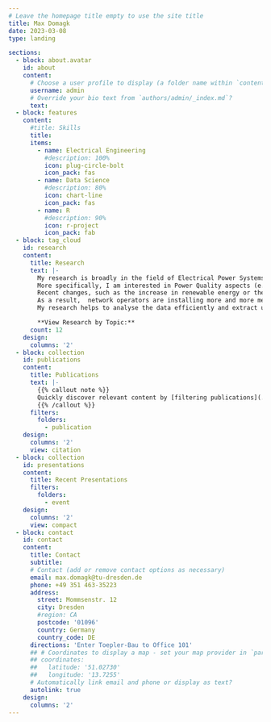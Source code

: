 ```yaml
---
# Leave the homepage title empty to use the site title
title: Max Domagk
date: 2023-03-08
type: landing

sections:
  - block: about.avatar
    id: about
    content:
      # Choose a user profile to display (a folder name within `content/authors/`)
      username: admin
      # Override your bio text from `authors/admin/_index.md`?
      text:
  - block: features
    content:
      #title: Skills
      title:
      items:
        - name: Electrical Engineering
          #description: 100%
          icon: plug-circle-bolt
          icon_pack: fas
        - name: Data Science
          #description: 80%
          icon: chart-line
          icon_pack: fas
        - name: R
          #description: 90%
          icon: r-project
          icon_pack: fab
  - block: tag_cloud
    id: research
    content:
      title: Research
      text: |-
        My research is broadly in the field of Electrical Power Systems studying distribution and transmission systems.
        More specifically, I am interested in Power Quality aspects (e.g. distortion of voltage and current).
        Recent changes, such as the increase in renewable energy or the large-scale introduction of electric vehicles, have a significant impact on Power Quality.
        As a result,  network operators are installing more and more measurements to monitor their networks, resulting in large amounts of data.
        My research helps to analyse the data efficiently and extract useful information using data analysis and data mining methods.

        **View Research by Topic:**
      count: 12
    design:
      columns: '2'
  - block: collection
    id: publications
    content:
      title: Publications
      text: |-
        {{% callout note %}}
        Quickly discover relevant content by [filtering publications](./publication/).
        {{% /callout %}}
      filters:
        folders:
          - publication
    design:
      columns: '2'
      view: citation
  - block: collection
    id: presentations
    content:
      title: Recent Presentations
      filters:
        folders:
          - event
    design:
      columns: '2'
      view: compact
  - block: contact
    id: contact
    content:
      title: Contact
      subtitle:
      # Contact (add or remove contact options as necessary)
      email: max.domagk@tu-dresden.de
      phone: +49 351 463-35223
      address:
        street: Mommsenstr. 12
        city: Dresden
        #region: CA
        postcode: '01096'
        country: Germany
        country_code: DE
      directions: 'Enter Toepler-Bau to Office 101'
      ## # Coordinates to display a map - set your map provider in `params.yaml`
      ## coordinates:
      ##   latitude: '51.02730'
      ##   longitude: '13.7255'
      # Automatically link email and phone or display as text?
      autolink: true
    design:
      columns: '2'
---
```

